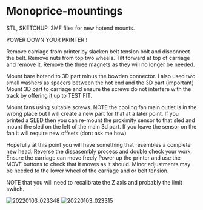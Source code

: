 # Monoprice-mountings
STL, SKETCHUP, 3MF files for new hotend mounts.

POWER DOWN YOUR PRINTER !

Remove carriage from printer by slacken belt tension bolt and disconnect the belt.
Remove nuts from top two wheels.
Tilt forward at top of carriage and remove it.
Remove the three magnets as they will no longer be needed. 

Mount bare hotend to  3D part minus the bowden connector. I also used two small washers as spacers between the hot end and the 3D part (important)
Mount 3D part to carriage and ensure the screws do not interfere with the track by offering it up to TEST FIT.

Mount fans using suitable screws. NOTE the cooling fan main outlet is in the wrong place but I will create a new part for that at a later point.
If you printed a SLED then you can re-mount the proximity sensor to that sled and mount the sled on the left of the main 3d part.
If you leave the sensor on the fan it will require new offsets (dont ask me how)

Hopefully at this point you will have something that resembles a complete new head.
Reverse the  dissasembly process and double check your work.
Ensure the carriage can move freely
Power up the printer and use the MOVE buttons to check that it moves as it should.
Minor adjustments may be needed to the lower wheel of the carriage and or belt tension.

NOTE that you will need to recalibrate the Z axis and probably the limit switch.

![20220103_023348](https://user-images.githubusercontent.com/8212730/147952041-e783bfff-e457-4a85-8aa6-8ca8e96ceba3.jpg)
![20220103_023315](https://user-images.githubusercontent.com/8212730/147952049-cbbeef63-2ab7-4776-8e2a-f34edf1df58c.jpg)
